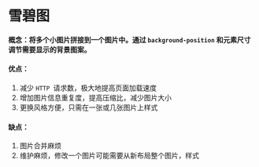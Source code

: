 ﻿# 雪碧图

#### 概念：将多个⼩图⽚拼接到⼀个图⽚中。通过 `background-position` 和元素尺⼨调节需要显示的背景图案。

#### 优点：

1. 减少 `HTTP `请求数，极⼤地提⾼⻚⾯加载速度 
2. 增加图⽚信息重复度，提⾼压缩⽐，减少图⽚⼤⼩
3. 更换⻛格⽅便，只需在⼀张或⼏张图⽚上样式

#### 缺点：

1. 图⽚合并麻烦
2. 维护麻烦，修改⼀个图⽚可能需要从新布局整个图⽚，样式